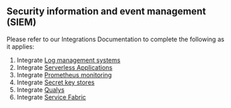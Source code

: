 ## Security information and event management (SIEM) 

Please refer to our Integrations Documentation to complete the following as it applies:

1. Integrate [Log management systems](https://docs.aquasec.com/v2022.4/platform/integrations/external-log-collectors/)
2. Integrate [Serverless Applications](https://docs.aquasec.com/v2022.4/platform/integrations/serverless-applications/)
3. Integrate [Prometheus monitoring](https://docs.aquasec.com/v2022.4/platform/integrations/monitoring-systems/)
4. Integrate [Secret key stores](https://docs.aquasec.com/v2022.4/platform/integrations/integration-of-secret-key-stores/)
5. Integrate [Qualys](https://docs.aquasec.com/v2022.4/platform/integrations/qualys-integration/)
6. Integrate [Service Fabric](https://docs.aquasec.com/v2022.4/platform/integrations/service-fabric-integration/)